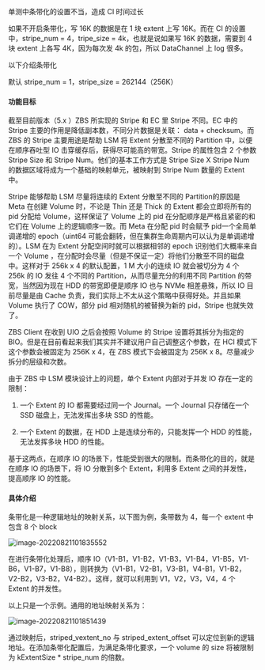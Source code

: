 单测中条带化的设置不当，造成 CI 时间过长

如果不开启条带化，写 16K 的数据是在 1 块 extent 上写 16K。而在 CI 的设置中，stripe_num = 4，tripe_size = 4k，也就是说如果写 16K 的数据，需要到 4 块 extent 上各写 4K，因为每次发 4k 的包，所以 DataChannel 上 log 很多。



以下介绍条带化

默认 stripe_num = 1，stripe_size = 262144（256K）

#### 功能目标

截至目前版本（5.x ）ZBS 所实现的 Stripe 和 EC 里 Stripe 不同。EC 中的 Stripe 主要的作用是降低副本数，不同分片数据是关联： data + checksum。而 ZBS 的 Stripe 主要用途是帮助 LSM 将 Extent 分散至不同的 Partition 中，以便在顺序吞吐型 IO 击穿缓存后，获得尽可能高的带宽。Stripe 的属性包含 2 个参数 Stripe Size 和 Stripe Num。他们的基本工作方式是 Stripe Size X Stripe Num 的数据区域将成为一个基础的映射单元，被映射到 Stripe Num 数量的 Extent 中。

Stripe 能够帮助 LSM 尽量将连续的 Extent 分散至不同的 Partition的原因是 Meta 在创建 Volume 时，不论是 Thin 还是 Thick 的 Extent 都会立即将所有的 pid 分配给 Volume，这样保证了 Volume 上的 pid 在分配顺序是严格且紧密的和它们在 Volume 上的逻辑顺序一致。而 Meta 在分配 pid 时会赋予 pid一个全局单调递增的 epoch（uint64 可能会翻转，但在集群生命周期内可以认为是单调递增的）。LSM 在为 Extent 分配空间时就可以根据相邻的 epoch 识别他们大概率来自一个 Volume ，在分配时会尽量（但是不保证一定）将他们分散至不同的磁盘中。这样对于 256k x 4 的默认配置，1 M 大小的连续 IO 就会被切分为 4 个 256k 的 IO 发往 4 个不同的 Partition，从而尽量充分的利用不同 Partition 的带宽，当然因为现在 HDD 的带宽即便是顺序 IO 也与 NVMe 相差悬殊，所以 IO 目前尽量是由 Cache 负责，我们实际上不太从这个策略中获得好处。并且如果 Volume 执行了 COW，部分 pid 相对随机的被替换为新的 pid，Stripe 也就失效了。

ZBS Client 在收到 UIO 之后会按照 Volume 的 Stripe 设置将其拆分为指定的 BIO。但是在目前看起来我们其实并不建议用户自己调整这个参数，在 HCI 模式下这个参数会被固定为 256K x 4，在 ZBS 模式下会被固定为 256K x 8。尽量减少拆分的层级和次数。



由于 ZBS 中 LSM 模块设计上的问题，单个 Extent 内部对于并发 IO 存在一定的限制：

1. 一个 Extent 的 IO 都需要经过同一个 Journal。一个 Journal 只存储在一个 SSD 磁盘上，无法发挥出多块 SSD 的性能。

2. 一个 Extent 的数据，在 HDD 上是连续分布的，只能发挥一个 HDD 的性能，无法发挥多块 HDD 的性能。

基于这两点，在顺序 IO 的场景下，性能受到很大的限制。而条带化的目的，就是在顺序 IO 的场景下，将 IO 分散到多个 Extent，利用多 Extent 之间的并发性，提高顺序 IO 的性能。

#### 具体介绍 

条带化是一种逻辑地址的映射关系，以下图为例，条带数为 4，每一个 extent 中包含 8 个 block

![image-20220821101835552](https://gitee.com/aboriginalZero/blogimage3/raw/master/img/202208211018575.png)

在进行条带化处理后，顺序 IO（V1-B1，V1-B2，V1-B3，V1-B4，V1-B5，V1-B6，V1-B7，V1-B8），则转换为（V1-B1，V2-B1，V3-B1，V4-B1，V1-B2，V2-B2，V3-B2，V4-B2）。这样，就可以利用到 V1，V2，V3，V4，4 个 Extent 的并发性。

以上只是一个示例。通用的地址映射关系为：

![image-20220821101851439](https://gitee.com/aboriginalZero/blogimage3/raw/master/img/202208211018464.png)

通过映射后，striped_vextent_no 与 striped_extent_offset 可以定位到新的逻辑地址。在添加条带化配置后，为满足条带化要求，一个 volume 的 size 将被限制为 kExtentSize * stripe_num 的倍数。

